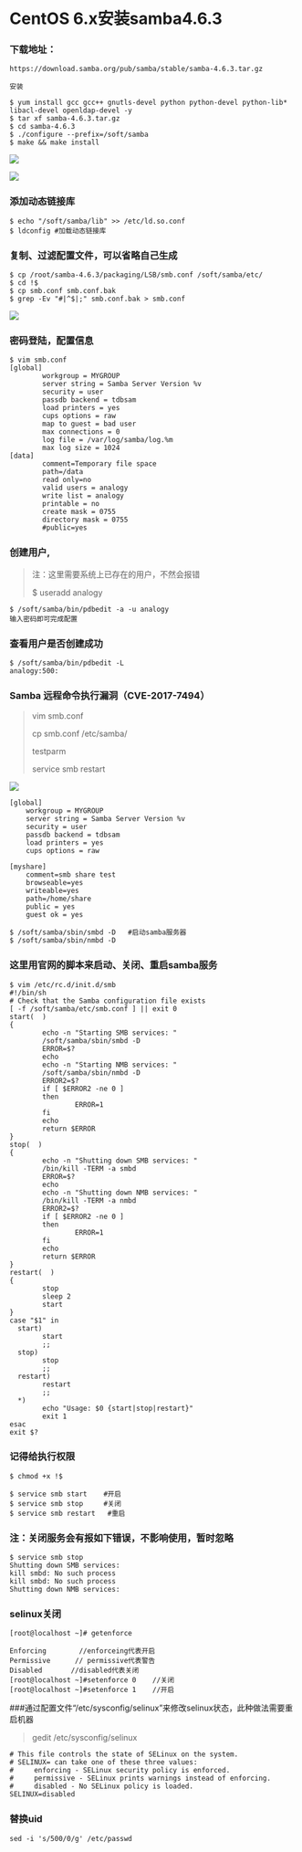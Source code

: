 # CentOS 6.x安装samba4.6.3

### 下载地址：
`https://download.samba.org/pub/samba/stable/samba-4.6.3.tar.gz`

```angular2html
安装

$ yum install gcc gcc++ gnutls-devel python python-devel python-lib* libacl-devel openldap-devel -y
$ tar xf samba-4.6.3.tar.gz
$ cd samba-4.6.3
$ ./configure --prefix=/soft/samba
$ make && make install
```
 ![](images/01.png)

 ![](images/02-1.png)

### 添加动态链接库

```angular2html
$ echo "/soft/samba/lib" >> /etc/ld.so.conf
$ ldconfig #加载动态链接库
```

### 复制、过滤配置文件，可以省略自己生成
```angular2html
$ cp /root/samba-4.6.3/packaging/LSB/smb.conf /soft/samba/etc/
$ cd !$
$ cp smb.conf smb.conf.bak
$ grep -Ev "#|^$|;" smb.conf.bak > smb.conf
```
 ![](images/03.png)
### 密码登陆，配置信息

```angular2html
$ vim smb.conf
[global]
        workgroup = MYGROUP
        server string = Samba Server Version %v
        security = user
        passdb backend = tdbsam
        load printers = yes
        cups options = raw
        map to guest = bad user
        max connections = 0
        log file = /var/log/samba/log.%m
        max log size = 1024
[data]
        comment=Temporary file space
        path=/data
        read only=no
        valid users = analogy
        write list = analogy
        printable = no
        create mask = 0755
        directory mask = 0755
        #public=yes
```


### 创建用户,
> 注：这里需要系统上已存在的用户，不然会报错
>
>$ useradd analogy

```angular2html
$ /soft/samba/bin/pdbedit -a -u analogy
输入密码即可完成配置
```

### 查看用户是否创建成功
```angular2html
$ /soft/samba/bin/pdbedit -L
analogy:500:
```
### Samba 远程命令执行漏洞（CVE-2017-7494）
> vim smb.conf
>
>cp smb.conf /etc/samba/
>
> testparm 
>
>service smb restart
>
![](images/04.png)

```angular2html
[global]
    workgroup = MYGROUP
    server string = Samba Server Version %v
    security = user
    passdb backend = tdbsam
    load printers = yes
    cups options = raw

[myshare]
    comment=smb share test
    browseable=yes
    writeable=yes
    path=/home/share
    public = yes
    guest ok = yes
```
```
$ /soft/samba/sbin/smbd -D   #启动samba服务器
$ /soft/samba/sbin/nmbd -D
```
### 这里用官网的脚本来启动、关闭、重启samba服务

```angular2html
$ vim /etc/rc.d/init.d/smb
#!/bin/sh
# Check that the Samba configuration file exists
[ -f /soft/samba/etc/smb.conf ] || exit 0
start(  )
{
        echo -n "Starting SMB services: "
        /soft/samba/sbin/smbd -D
        ERROR=$?
        echo
        echo -n "Starting NMB services: "
        /soft/samba/sbin/nmbd -D
        ERROR2=$?
        if [ $ERROR2 -ne 0 ]
        then
                ERROR=1
        fi
        echo
        return $ERROR
}
stop(  )
{
        echo -n "Shutting down SMB services: "
        /bin/kill -TERM -a smbd
        ERROR=$?
        echo
        echo -n "Shutting down NMB services: "
        /bin/kill -TERM -a nmbd
        ERROR2=$?
        if [ $ERROR2 -ne 0 ]
        then
                ERROR=1
        fi
        echo
        return $ERROR
}
restart(  )
{
        stop
        sleep 2
        start
}
case "$1" in
  start)
        start
        ;;
  stop)
        stop
        ;;
  restart)
        restart
        ;;
  *)
        echo "Usage: $0 {start|stop|restart}"
        exit 1
esac
exit $?
```
### 记得给执行权限
```angular2html
$ chmod +x !$

$ service smb start    #开启
$ service smb stop     #关闭
$ service smb restart   #重启
```

### 注：关闭服务会有报如下错误，不影响使用，暂时忽略

```angular2html
$ service smb stop
Shutting down SMB services: 
kill smbd: No such process
kill smbd: No such process
Shutting down NMB services:
```


### selinux关闭
```
[root@localhost ~]# getenforce

Enforcing        //enforceing代表开启
Permissive      // permissive代表警告
Disabled       //disabled代表关闭
[root@localhost ~]#setenforce 0    //关闭
[root@localhost ~]#setenforce 1    //开启
```

###通过配置文件“/etc/sysconfig/selinux”来修改selinux状态，此种做法需要重启机器

> gedit /etc/sysconfig/selinux 
```
# This file controls the state of SELinux on the system.
# SELINUX= can take one of these three values:
#     enforcing - SELinux security policy is enforced.
#     permissive - SELinux prints warnings instead of enforcing.
#     disabled - No SELinux policy is loaded.
SELINUX=disabled
```

### 替换uid
```angular2html
sed -i 's/500/0/g' /etc/passwd

```
